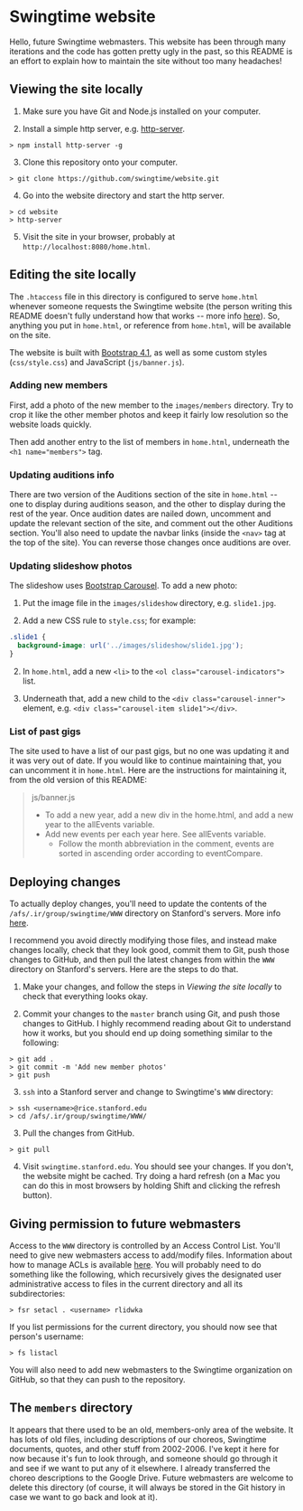 # Swingtime website

Hello, future Swingtime webmasters. This website has been through many
iterations and the code has gotten pretty ugly in the past, so this README is
an effort to explain how to maintain the site without too many headaches!

## Viewing the site locally

1. Make sure you have Git and Node.js installed on your computer.

2. Install a simple http server, e.g.
   [http-server](https://www.npmjs.com/package/http-server).

```
> npm install http-server -g
```

3. Clone this repository onto your computer.

```
> git clone https://github.com/swingtime/website.git
```

4. Go into the website directory and start the http server.

```
> cd website
> http-server
```

5. Visit the site in your browser, probably at
   `http://localhost:8080/home.html`.

## Editing the site locally

The `.htaccess` file in this directory is configured to serve `home.html`
whenever someone requests the Swingtime website (the person writing this
README doesn't fully understand how that works -- more info
[here](https://uit.stanford.edu/service/web/redirects)). So, anything you put
in `home.html`, or reference from `home.html`, will be available on the site.

The website is built with [Bootstrap
4.1](https://getbootstrap.com/docs/4.1/getting-started/introduction/), as well
as some custom styles (`css/style.css`) and JavaScript (`js/banner.js`).

### Adding new members

First, add a photo of the new member to the `images/members` directory. Try to
crop it like the other member photos and keep it fairly low resolution so the
website loads quickly.

Then add another entry to the list of members in `home.html`, underneath the
`<h1 name="members">` tag.

### Updating auditions info

There are two version of the Auditions section of the site in `home.html` --
one to display during auditions season, and the other to display during the
rest of the year. Once audition dates are nailed down, uncomment and update
the relevant section of the site, and comment out the other Auditions section.
You'll also need to update the navbar links (inside the `<nav>` tag at the top
of the site). You can reverse those changes once auditions are over.

### Updating slideshow photos

The slideshow uses
[Bootstrap Carousel](https://getbootstrap.com/docs/4.0/components/carousel/).
To add a new photo:

1. Put the image file in the `images/slideshow` directory, e.g. `slide1.jpg`.

2. Add a new CSS rule to `style.css`; for example:

```css
.slide1 {
  background-image: url('../images/slideshow/slide1.jpg');
}
```

2. In `home.html`, add a new `<li>` to the
   `<ol class="carousel-indicators">` list.

3. Underneath that, add a new child to the `<div class="carousel-inner">`
   element, e.g. `<div class="carousel-item slide1"></div>`.

### List of past gigs

The site used to have a list of our past gigs, but no one was updating it and
it was very out of date. If you would like to continue maintaining that, you
can uncomment it in `home.html`. Here are the instructions for maintaining it,
from the old version of this README:

> js/banner.js
>   - To add a new year, add a new div in the home.html, and add a new
>     year to the allEvents variable.
>   - Add new events per each year here. See allEvents variable.
>     - Follow the month abbreviation in the comment, events are sorted in
>       ascending order according to eventCompare.

## Deploying changes

To actually deploy changes, you'll need to update the contents of the
`/afs/.ir/group/swingtime/WWW` directory on Stanford's servers. More info
[here](https://uit.stanford.edu/service/web/centralhosting/howto_group).

I recommend you avoid directly modifying those files, and instead make changes
locally, check that they look good, commit them to Git, push those changes to
GitHub, and then pull the latest changes from within the `WWW` directory on
Stanford's servers. Here are the steps to do that.

1. Make your changes, and follow the steps in *Viewing the site locally* to
   check that everything looks okay.

2. Commit your changes to the `master` branch using Git, and push those
   changes to GitHub. I highly recommend reading about Git to understand how
   it works, but you should end up doing something similar to the following:

```
> git add .
> git commit -m 'Add new member photos'
> git push
```

3. `ssh` into a Stanford server and change to Swingtime's `WWW` directory:

```
> ssh <username>@rice.stanford.edu
> cd /afs/.ir/group/swingtime/WWW/
```

3. Pull the changes from GitHub.

```
> git pull
```

4. Visit `swingtime.stanford.edu`. You should see your changes. If you don't,
   the website might be cached. Try doing a hard refresh (on a Mac you can do
   this in most browsers by holding Shift and clicking the refresh button).

## Giving permission to future webmasters

Access to the `WWW` directory is controlled by an Access Control List. You'll
need to give new webmasters access to add/modify files. Information about how
to manage ACLs is available
[here](http://web.stanford.edu/services/afs/sysadmin/userguide/file-permissions.html).
You will probably need to do something like the following, which recursively
gives the designated user administrative access to files in the current
directory and all its subdirectories:

```
> fsr setacl . <username> rlidwka
```

If you list permissions for the current directory, you should now see that
person's username:

```
> fs listacl
```

You will also need to add new webmasters to the Swingtime organization on
GitHub, so that they can push to the repository.

## The `members` directory

It appears that there used to be an old, members-only area of the website. It
has lots of old files, including descriptions of our choreos, Swingtime
documents, quotes, and other stuff from 2002-2006. I've kept it here for now
because it's fun to look through, and someone should go through it and see if
we want to put any of it elsewhere. I already transferred the choreo
descriptions to the Google Drive. Future webmasters are welcome to delete this
directory (of course, it will always be stored in the Git history in case we
want to go back and look at it).
